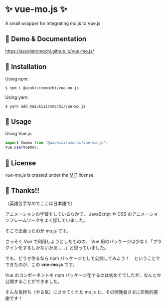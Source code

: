 # ✨ vue-mo.js ✨

A small wrapper for integrating mo.js to Vue.js

## 🧹 Demo & Documentation

https://azukisiromochi.github.io/vue-mo.js/

## 🏹 Installation

Using npm:

```
$ npm i @azukisiromochi/vue-mo.js
```

Using yarn:

```
$ yarn add @azukisiromochi/vue-mo.js
```

## 🔫 Usage

Using Vue.js:

```javascript
import Vuemo from '@azukisiromochi/vue-mo.js';
Vue.use(Vuemo);
```

## 🥗 License

*vue-mo.js* is created under the [MIT](https://opensource.org/licenses/MIT) license.

## 🙇 Thanks!!

（英語苦手なのでここは日本語で）

アニメーションの学習をしているなかで、 JavaScript や CSS のアニメーションフレームワークをよく探していました。

そこで出会ったのが mo.js です。

さっそく Vue で利用しようとしたものの、 Vue 用のパッケージは少なく「プラグイン化するしかないかあ……」と思っていました。

でも、どうせ作るなら npm パッケージとして公開してみよう！　ということでできたのが、この **vue-mo.js** です。

Vue のコンポーネントを npm パッケージ化するのは初めてでしたが、なんとか公開することができました。

そんな気持ち（やる気）にさせてくれた mo.js と、その開発者さまに圧倒的感謝です！
